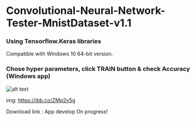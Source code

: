 # Convolutional-Neural-Network-Tester-MnistDataset-v1.1
### Using Tensorflow.Keras libraries


Compatible with Windows 10 64-bit version.<br />

### Chose hyper parameters, click TRAIN button &amp; check Accuracy (Windows app)
![alt text](https://i.ibb.co/mcVNQky/CNNapp.png)

img: https://ibb.co/ZMp2y5g

Download link : App develop On progress!
